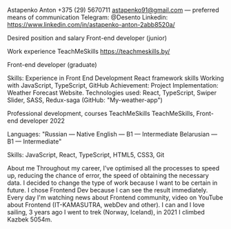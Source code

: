 Astapenko Anton
+375 (29) 5670711
astapenko91@gmail.com — preferred means of communication
Telegram: @Desento
Linkedin: https://www.linkedin.com/in/astapenko-anton-2abb8520a/

Desired position and salary
Front-end developer (junior)

Work experience 
TeachMeSkills
https://teachmeskills.by/

Front-end developer (graduate)

Skills: 
Experience in Front End Development 
React framework skills
Working with JavaScript, TypeScript, GitHub 
Achievement: 
Project Implementation: Weather Forecast Website. Technologies used: React, TypeScript, Swiper Slider, SASS, Redux-saga (GitHub: "My-weather-app")

Professional development, courses
TeachMeSkills
TeachMeSkills, Front-end developer
2022

Languages:
"Russian — Native
English — B1 — Intermediate
Belarusian — B1 — Intermediate"

Skills:
JavaScript, React, TypeScript, HTML5, CSS3, Git 

About me	Throughout my career, I’ve optimised all the processes to speed up, reducing the chance of error, the speed of obtaining the necessary data. I decided to change the type of work because I want to be certain in future. I chose Frontend Dev because I can see the result immediately. Every day I'm watching news about Frontend community, video on YouTube about Frontend (IT-KAMASUTRA, webDev and other). I can and I love sailing, 3 years ago I went to trek (Norway, Iceland), in 2021 I climbed Kazbek 5054m.

